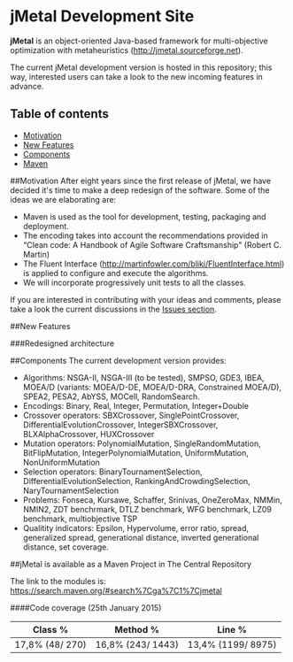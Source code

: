 # jMetal Development Site

**jMetal** is an object-oriented Java-based framework for multi-objective optimization with metaheuristics
(http://jmetal.sourceforge.net).

The current jMetal development version is hosted in this repository; this way, interested users can take a look to
the new incoming features in advance.

## Table of contents
- [Motivation](#id-motivation)
- [New Features](#id-features)
- [Components](#id-components)
- [Maven](#id-maven)


<div id='id-motivation'/>
##Motivation
After eight years since the first release of jMetal, we have decided it's time to make a deep redesign of the
software. Some of the ideas we are elaborating are:

* Maven is used as the tool for development, testing, packaging and deployment.
* The encoding takes into account the recommendations provided in “Clean code: A Handbook of Agile Software Craftsmanship" (Robert C. Martin)
* The Fluent Interface (http://martinfowler.com/bliki/FluentInterface.html) is applied to configure and execute
the algorithms.
* We will incorporate progressively unit tests to all the classes.

If you are interested in contributing with your ideas and comments, please take a look the current discussions in the [Issues section](https://github.com/jMetal/jMetal/issues).

<div id='id-features'/>
##New Features


###Redesigned architecture

<div id='id-components'/>
##Components
The current development version provides:

* Algorithms: NSGA-II, NSGA-III (to be tested), SMPSO, GDE3, IBEA, MOEA/D (variants: MOEA/D-DE, MOEA/D-DRA, Constrained MOEA/D), SPEA2, PESA2, AbYSS, MOCell, RandomSearch.
* Encodings: Binary, Real, Integer, Permutation, Integer+Double
* Crossover operators: SBXCrossover, SinglePointCrossover, DifferentialEvolutionCrossover, IntegerSBXCrossover, BLXAlphaCrossover, HUXCrossover
* Mutation operators: PolynomialMutation, SingleRandomMutation, BitFlipMutation, IntegerPolynomialMutation, UniformMutation, NonUniformMutation
* Selection operators:  BinaryTournamentSelection, DifferentialEvolutionSelection, RankingAndCrowdingSelection, NaryTournamentSelection
* Problems: Fonseca, Kursawe, Schaffer, Srinivas, OneZeroMax, NMMin, NMIN2, ZDT benchrmark, DTLZ benchmark, WFG benchmark, LZ09 benchmark, multiobjective TSP
* Qualitity indicators: Epsilon, Hypervolume, error ratio, spread, generalized spread, generational distance, inverted generational distance, set coverage.

<div id='id-maven'/>
##jMetal is available as a Maven Project in The Central Repository

The link to the modules is: https://search.maven.org/#search%7Cga%7C1%7Cjmetal

####Code coverage (25th January 2015)

|Class % |Method %| Line % |
|--------|--------|--------|
|17,8% (48/ 270) |	16,8% (243/ 1443) |	13,4% (1199/ 8975)


<!---
# My Table of content
- [Section 1](#id-section1)
- [Section 2](#id-section2)

<div id='id-section1'/>
## Section 1
<div id='id-section2'/>
## Section 2
-->
